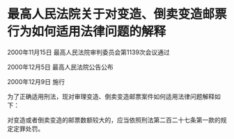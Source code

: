 # 最高人民法院关于对变造、倒卖变造邮票行为如何适用法律问题的解释

2000年11月15日 最高人民法院审判委员会第1139次会议通过

2000年12月5日 最高人民法院公告公布

2000年12月9日 施行



为了正确适用刑法，现对审理变造、倒卖变造邮票案件如何适用法律问题解释如下：

对变造或者倒卖变造的邮票数额较大的，应当依照刑法第二百二十七条第一款的规定定罪处罚。